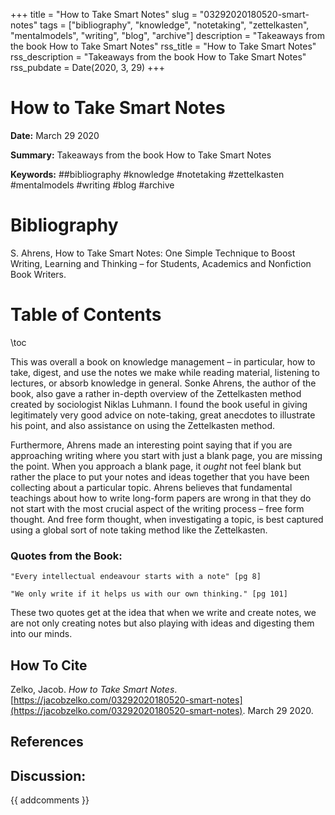 +++
title = "How to Take Smart Notes"
slug = "03292020180520-smart-notes"
tags = ["bibliography", "knowledge", "notetaking", "zettelkasten", "mentalmodels", "writing", "blog", "archive"]
description = "Takeaways from the book How to Take Smart Notes"
rss_title = "How to Take Smart Notes"
rss_description = "Takeaways from the book How to Take Smart Notes"
rss_pubdate = Date(2020, 3, 29)
+++



How to Take Smart Notes
=========

**Date:** March 29 2020

**Summary:** Takeaways from the book How to Take Smart Notes

**Keywords:** ##bibliography #knowledge #notetaking #zettelkasten #mentalmodels #writing #blog #archive

Bibliography
==========

S. Ahrens, How to Take Smart Notes: One Simple Technique to Boost Writing, Learning and Thinking – for Students, Academics and Nonfiction Book Writers.

Table of Contents
=========

\toc

This was overall a book on knowledge management – in particular, how to take, digest, and use the notes we make while reading material, listening to lectures, or absorb knowledge in general. Sonke Ahrens, the author of the book, also gave a rather in-depth overview of the Zettelkasten method created by sociologist Niklas Luhmann. I found the book useful in giving legitimately very good advice on note-taking, great anecdotes to illustrate his point, and also assistance on using the Zettelkasten method. 

Furthermore, Ahrens made an interesting point saying that if you are approaching writing where you start with just a blank page, you are missing the point. When you approach a blank page, it *ought* not feel blank but rather the place to put your notes and ideas together that you have been collecting about a particular topic. Ahrens believes that fundamental teachings about how to write long-form papers are wrong in that they do not start with the most crucial aspect of the writing process – free form thought. And free form thought, when investigating a topic, is best captured using a global sort of note taking method like the Zettelkasten.

### Quotes from the Book:

```
"Every intellectual endeavour starts with a note" [pg 8]

"We only write if it helps us with our own thinking." [pg 101]
```

These two quotes get at the idea that when we write and create notes, we are not only creating notes but also playing with ideas and digesting them into our minds.
## How To Cite

 Zelko, Jacob. _How to Take Smart Notes_. [https://jacobzelko.com/03292020180520-smart-notes](https://jacobzelko.com/03292020180520-smart-notes). March 29 2020.
## References
## Discussion: 

{{ addcomments }}
